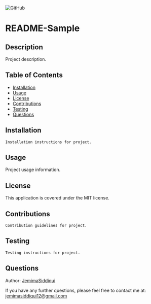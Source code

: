 
![GitHub](https://img.shields.io/github/license/JemimaSiddiqui/README-Sample)
# README-Sample
## Description
Project description.
## Table of Contents
* [Installation](#installation)
* [Usage](#usage)
* [License](#license)
* [Contributions](#contributions)
* [Testing](#testing)
* [Questions](#questions)

## Installation
    Installation instructions for project.
    
## Usage
Project usage information.
## License
This application is covered under the MIT license.
## Contributions
    Contribution guidelines for project.
    
## Testing
    Testing instructions for project.
    
## Questions
Author: [JemimaSiddiqui](https://github.com/JemimaSiddiqui)

If you have any further questions, please feel free to contact me at: [jemimasiddiqui12@gmail.com](mailto:jemimasiddiqui12@gmail.com)
